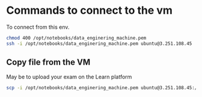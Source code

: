# Commands to connect to the vm
To connect from this env.

```sh
chmod 400 /opt/notebooks/data_enginering_machine.pem
ssh -i /opt/notebooks/data_enginering_machine.pem ubuntu@3.251.108.45
```

## Copy file from the VM

May be to upload your exam on the Learn platform
```sh
scp -i /opt/notebooks/data_enginering_machine.pem ubuntu@3.251.108.45:/home/ubuntu/linux_bash/mon-fichier.md /opt/notebooks/
```